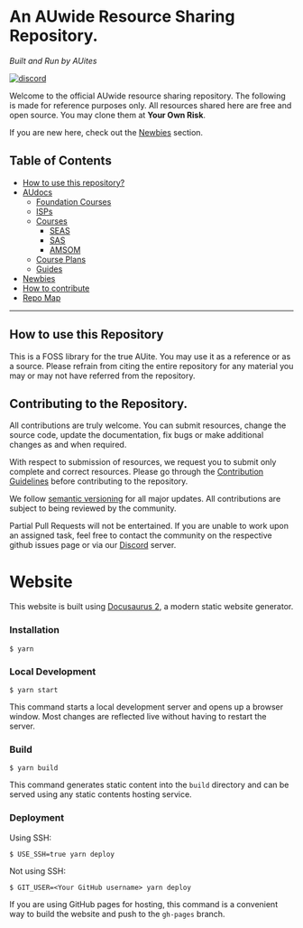 # An AUwide Resource Sharing Repository.

_Built and Run by AUites_

[![discord](https://img.shields.io/badge/Discord-5865F2?style=for-the-badge&logo=discord&logoColor=white)](https://discord.gg/efyvzstC)

Welcome to the official AUwide resource sharing repository. The following is made for reference purposes only. All resources shared here are free and open source. You may clone them at **Your Own Risk**.

If you are new here, check out the [Newbies](General/Newbies.md) section.

## Table of Contents

- [How to use this repository?](./#how-to-use-this-repository)
- [AUdocs](./)
  - [Foundation Courses](Foundation/index.md)
  - [ISPs](ISPs/index.md)
  - [Courses](./)
    - [SEAS](schools/seas/index.md)
    - [SAS](schools/sas/index.md)
    - [AMSOM](Schools/AMSOM/index.md)
  - [Course Plans](general/courseplans/index.md)
  - [Guides](general/guides/index.md)
- [Newbies](General/Newbies.md)
- [How to contribute](general/contributionguidelines.md)
- [Repo Map](general/repomap.md)

---

## How to use this Repository

This is a FOSS library for the true AUite. You may use it as a reference or as a source. Please refrain from citing the entire repository for any material you may or may not have referred from the repository.

## Contributing to the Repository.

All contributions are truly welcome. You can submit resources, change the source code, update the documentation, fix bugs or make additional changes as and when required.

With respect to submission of resources, we request you to submit only complete and correct resources. Please go through the [Contribution Guidelines](general/contributionguidelines.md) before contributing to the repository.

We follow [semantic versioning](https://semver.org/) for all major updates. All contributions are subject to being reviewed by the community.

Partial Pull Requests will not be entertained. If you are unable to work upon an assigned task, feel free to contact the community on the respective github issues page or via our [Discord](https://discord.gg/efyvzstC) server.

# Website

This website is built using [Docusaurus 2](https://docusaurus.io/), a modern static website generator.

### Installation

```
$ yarn
```

### Local Development

```
$ yarn start
```

This command starts a local development server and opens up a browser window. Most changes are reflected live without having to restart the server.

### Build

```
$ yarn build
```

This command generates static content into the `build` directory and can be served using any static contents hosting service.

### Deployment

Using SSH:

```
$ USE_SSH=true yarn deploy
```

Not using SSH:

```
$ GIT_USER=<Your GitHub username> yarn deploy
```

If you are using GitHub pages for hosting, this command is a convenient way to build the website and push to the `gh-pages` branch.

